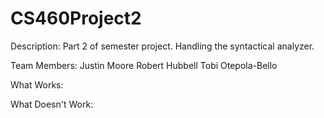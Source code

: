 # CS460Project2 

Description: Part 2 of semester project. Handling the syntactical analyzer. 

Team Members:
Justin Moore
Robert Hubbell
Tobi Otepola-Bello

What Works:

What Doesn't Work:
